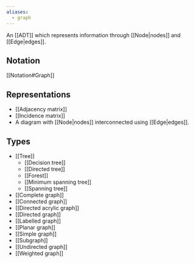 ```yaml
---
aliases:
  - graph
---
```

An [[ADT]] which represents information through [[Node|nodes]] and [[Edge|edges]].
## Notation
[[Notation#Graph]]
## Representations
- [[Adjacency matrix]]
- [[Incidence matrix]]
- A diagram with [[Node|nodes]] interconnected using [[Edge|edges]].
## Types
- [[Tree]]
	- [[Decision tree]]
	- [[Directed tree]]
	- [[Forest]]
	- [[Minimum spanning tree]]
	- [[Spanning tree]]
- [[Complete graph]]
- [[Connected graph]]
- [[Directed acrylic graph]]
- [[Directed graph]]
- [[Labelled graph]]
- [[Planar graph]]
- [[Simple graph]]
- [[Subgraph]]
- [[Undirected graph]]
- [[Weighted graph]]
